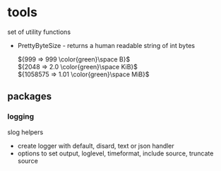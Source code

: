 # tools
set of utility functions
* PrettyByteSize - returns a human readable string of int bytes  
    
    ${999 => 999 \color{green}\space B}$  
    ${2048 => 2.0 \color{green}\space KiB}$  
    ${1058575 => 1.01 \color{green}\space MiB}$

## packages
### logging
slog helpers
* create logger with default, disard, text or json handler
* options to set output, loglevel, timeformat, include source, truncate source